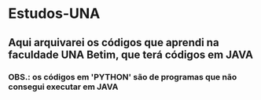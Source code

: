 # Estudos-UNA
## Aqui arquivarei os códigos que aprendi na faculdade UNA Betim, que terá códigos em JAVA
### OBS.: os códigos em 'PYTHON' são de programas que não consegui executar em JAVA
